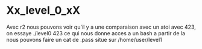# Xx_level_0_xX

Avec r2 nous pouvons voir qu'il y a une comparaison avec un atoi avec 423, on essaye ./level0 423 ce qui nous donne acces a un bash a partir de la nous pouvons faire un cat de .pass situe sur /home/user/level1
